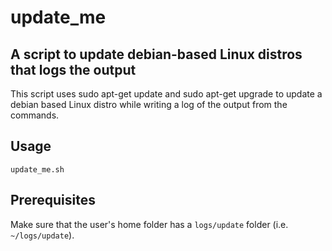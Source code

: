 # update_me #

## A script to update debian-based Linux distros that logs the output ##

This script uses sudo apt-get update and sudo apt-get upgrade to update a debian based Linux distro while writing a log of the output from the commands.

## Usage ##

`update_me.sh`

## Prerequisites ##

Make sure that the user's home folder has a ``logs/update`` folder (i.e. `~/logs/update`).
